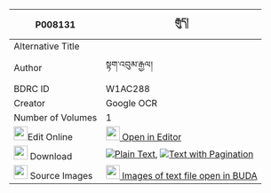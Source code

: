 |P008131|རྒུད། 
| --- | --- 
|Alternative Title |
|Author| སྟག་འབུམ་རྒྱལ།
|BDRC ID | W1AC288
|Creator | Google OCR
|Number of Volumes| 1
|<img width="25" src="https://img.icons8.com/color/25/000000/edit-property.png">Edit Online| [<img width="25" src="https://avatars.githubusercontent.com/u/45091458?s=200&v=4"> Open in Editor](http://editor.openpecha.org/P008131)
|<img width="25" src="https://img.icons8.com/fluent/48/000000/download-2.png"/>  Download | [![](https://img.icons8.com/color/20/000000/txt.png)Plain Text](https://github.com/Openpecha/P008131/releases/download/v1/gu_plain_P008131.zip), [![](https://img.icons8.com/color/20/000000/txt.png)Text with Pagination](https://github.com/Openpecha/P008131/releases/download/v1/gu_pages_P008131.zip)
|<img width="25" src="https://img.icons8.com/plasticine/100/000000/pictures-folder.png"/>  Source Images | [<img width="25" src="https://library.bdrc.io/icons/BUDA-small.svg"> Images of text file open in BUDA](https://library.bdrc.io/show/bdr:W1AC288)